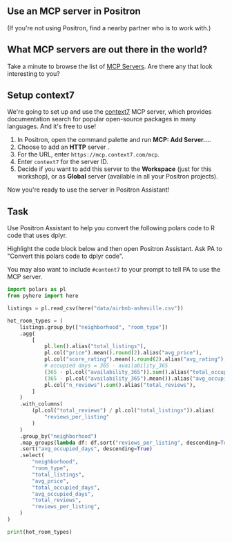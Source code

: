 ## Use an MCP server in Positron

(If you're not using Positron, find a nearby partner who is to work with.)

## What MCP servers are out there in the world?

Take a minute to browse the list of [MCP Servers](https://github.com/modelcontextprotocol/servers).
Are there any that look interesting to you?

## Setup context7

We're going to set up and use the [context7](https://context7.com/) MCP server, which provides documentation search for popular open-source packages in many languages.
And it's free to use!

1. In Positron, open the command palette and run **MCP: Add Server...**.
2. Choose to add an **HTTP** server .
3. For the URL, enter `https://mcp.context7.com/mcp`.
4. Enter `context7` for the server ID.
5. Decide if you want to add this server to the **Workspace** (just for this workshop), or as **Global** server (available in all your Positron projects).

Now you're ready to use the server in Positron Assistant!

## Task

Use Positron Assistant to help you convert the following polars code to R code that uses dplyr.

Highlight the code block below and then open Positron Assistant.
Ask PA to "Convert this polars code to dplyr code".

You may also want to include `#content7` to your prompt to tell PA to use the MCP server.

```python
import polars as pl
from pyhere import here

listings = pl.read_csv(here("data/airbnb-asheville.csv"))

hot_room_types = (
    listings.group_by(["neighborhood", "room_type"])
    .agg(
        [
            pl.len().alias("total_listings"),
            pl.col("price").mean().round(2).alias("avg_price"),
            pl.col("score_rating").mean().round(2).alias("avg_rating"),
            # occupied days = 365 - availability_365
            (365 - pl.col("availability_365")).sum().alias("total_occupied_days"),
            (365 - pl.col("availability_365").mean()).alias("avg_occupied_days"),
            pl.col("n_reviews").sum().alias("total_reviews"),
        ]
    )
    .with_columns(
        (pl.col("total_reviews") / pl.col("total_listings")).alias(
            "reviews_per_listing"
        )
    )
    .group_by("neighborhood")
    .map_groups(lambda df: df.sort("reviews_per_listing", descending=True).head(1))
    .sort("avg_occupied_days", descending=True)
    .select(
        "neighborhood",
        "room_type",
        "total_listings",
        "avg_price",
        "total_occupied_days",
        "avg_occupied_days",
        "total_reviews",
        "reviews_per_listing",
    )
)

print(hot_room_types)
```
